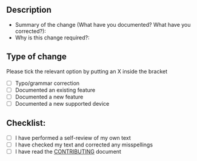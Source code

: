 <!-- 
- Please make sure you read and fill this template out entirely
- PRs that don't have the template filled out will be ignored 
-->

## Description

- Summary of the change (What have you documented? What have you corrected?):
- Why is this change required?: 

## Type of change

Please tick the relevant option by putting an X inside the bracket

- [ ] Typo/grammar correction
- [ ] Documented an existing feature
- [ ] Documented a new feature
- [ ] Documented a new supported device

## Checklist:

- [ ] I have performed a self-review of my own text
- [ ] I have checked my text and corrected any misspellings
- [ ] I have read the [CONTRIBUTING](../CONTRIBUTING.md) document

